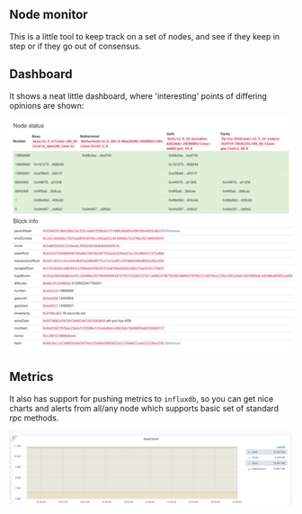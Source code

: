 ## Node monitor

This is a little tool to keep track on a set of nodes, 
and see if they keep in step or if they go out of consensus. 

## Dashboard

It shows a neat little dashboard, where 'interesting' points of differing opinions are shown: 

![nodemon](nodemon.png)

## Metrics

It also has support for pushing metrics to `influxdb`, so you can get nice charts and 
alerts from all/any node which supports basic set of standard rpc methods. 

![](charts.png)
